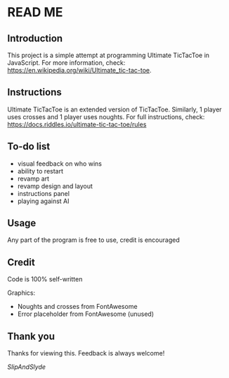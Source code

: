 # READ ME

## Introduction
This project is a simple attempt at programming Ultimate TicTacToe in JavaScript. For more information, check:
https://en.wikipedia.org/wiki/Ultimate_tic-tac-toe.

## Instructions
Ultimate TicTacToe is an extended version of TicTacToe. Similarly, 1 player uses crosses and 1 player uses noughts. For full instructions, check:
https://docs.riddles.io/ultimate-tic-tac-toe/rules

## To-do list
- visual feedback on who wins
- ability to restart
- revamp art
- revamp design and layout
- instructions panel
- playing against AI

## Usage
Any part of the program is free to use, credit is encouraged

## Credit
Code is 100% self-written

Graphics:
- Noughts and crosses from FontAwesome
- Error placeholder from FontAwesome (unused)

## Thank you
Thanks for viewing this. Feedback is always welcome!

*SlipAndSlyde*
